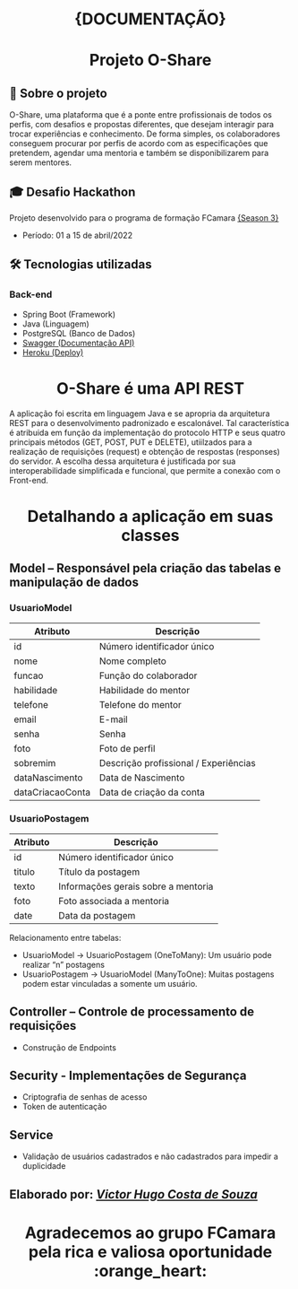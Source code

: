 <h1 align = "center">{DOCUMENTAÇÃO}</h1>

# <h1 align = "center"> Projeto O-Share </h1>
## :page_facing_up: Sobre o projeto
O-Share, uma plataforma que é a ponte entre profissionais de todos os perfis, com desafios e propostas diferentes, que desejam interagir para trocar experiências e conhecimento.
De forma simples, os colaboradores conseguem procurar por perfis de acordo com as especificações que pretendem, agendar uma mentoria e também se disponibilizarem para serem mentores.

## :mortar_board: Desafio Hackathon
Projeto desenvolvido para o programa de formação FCamara [{Season 3}](https://digital.fcamara.com.br/programadeformacao) 
- Período: 01 a 15 de abril/2022

## :hammer_and_wrench: Tecnologias utilizadas
### Back-end
- Spring Boot (Framework)
- Java (Linguagem)
- PostgreSQL (Banco de Dados)
- [Swagger (Documentação API)](https://technicalshare-api.herokuapp.com/swagger-ui/)
- [Heroku (Deploy)](https://dashboard.heroku.com/apps/technicalshare-api)

<h1 align = "center">O-Share é uma API REST</h1>
A aplicação foi escrita em linguagem Java e se apropria da arquitetura REST para o desenvolvimento padronizado e escalonável. Tal característica é atribuida em função da implementação do protocolo HTTP e seus quatro principais métodos (GET, POST, PUT e DELETE), utiilzados para a realização de requisições (request) e obtenção de respostas (responses) do servidor. A escolha dessa arquitetura é justificada por sua interoperabilidade simplificada e funcional, que permite a conexão com o Front-end. 

# <h1 align = "center"> Detalhando a aplicação em suas classes</h1>
## Model – Responsável pela criação das tabelas e manipulação de dados 
### UsuarioModel
Atributo         | Descrição
-----------------|-----------
id               | Número identificador único
nome             | Nome completo
funcao           | Função do colaborador
habilidade       | Habilidade do mentor
telefone         | Telefone do mentor
email            | E-mail 
senha            | Senha
foto             | Foto de perfil
sobremim         | Descrição profissional / Experiências
dataNascimento   | Data de Nascimento 
dataCriacaoConta | Data de criação da conta 

### UsuarioPostagem
Atributo         | Descrição
-----------------|-----------
id               | Número identificador único
titulo           | Título da postagem
texto            | Informações gerais sobre a mentoria
foto             | Foto associada a mentoria
date             | Data da postagem

Relacionamento entre tabelas:
- UsuarioModel  → UsuarioPostagem (OneToMany): Um usuário pode realizar “n” postagens
-	UsuarioPostagem → UsuarioModel (ManyToOne): Muitas postagens podem estar vinculadas a somente um usuário. 

## Controller – Controle de processamento de requisições 
-	Construção de Endpoints 

## Security - Implementações de Segurança
-	Criptografia de senhas de acesso
-	Token de autenticação

## Service
-	Validação de usuários cadastrados e não cadastrados para impedir a duplicidade


## Elaborado por: [_**Victor Hugo Costa de Souza**_](https://www.linkedin.com/in/victorhcsouza/)


<h1 align = "center">Agradecemos ao grupo FCamara pela rica e valiosa oportunidade :orange_heart:</h1>
